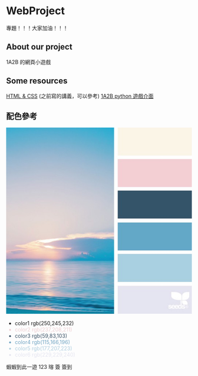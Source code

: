 # WebProject
專題！！！大家加油！！！
 
## About our project
1A2B 的網頁小遊戲

## Some resources
<a href="https://hackmd.io/@x10/HJl1rdgMo" targen="_blank">HTML & CSS</a> (之前寫的講義，可以參考)
<a href="https://replit.com/@ElaineChen1/2A2B?v=1" target="_blank">1A2B python 遊戲介面</a>

## 配色參考
![Alt text](images/color4.png)
<ul>
    <li style="coloe:rgb(250,245,232);">color1 rgb(250,245,232)</li>
    <li style="color:rgb(237,208,211);">color2 rgb(237,208,211)</li>
    <li style="color:rgb(59,83,103);">color3 rgb(59,83,103)</li>
    <li style="color:rgb(115,166,196);">color4 rgb(115,166,196)</li>
    <li style="color:rgb(177,207,223);">color5 rgb(177,207,223)</li>
    <li style="color:rgb(229,229,240);">color6 rgb(229,229,240)</li>
</ul>

蝦蝦到此一遊
123
瑢 簽
簽到
